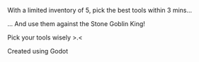 With a limited inventory of 5, 
pick the best tools within 3 mins...

... And use them against the Stone Goblin King!

Pick your tools wisely >.<

Created using Godot

